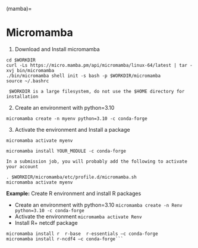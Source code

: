 (mamba)=

# Micromamba

1. Download  and Install micromamba
   
```
cd $WORKDIR
curl -Ls https://micro.mamba.pm/api/micromamba/linux-64/latest | tar -xvj bin/micromamba
./bin/micromamba shell init -s bash -p $WORKDIR/micromamba
source ~/.bashrc
```

```{warning}
 $WORKDIR is a large filesystem, do not use the $HOME directory for installation
```

2. Create an environment with python=3.10

   
```
micromamba create -n myenv python=3.10 -c conda-forge
```


3. Activate the environment and Install a package

   
```
micromamba activate myenv

micromamba install YOUR_MODULE -c conda-forge
```


```{warning}
In a submission job, you will probably add the following to activate your account
```

```
. $WORKDIR/micromamba/etc/profile.d/micromamba.sh
micromamba activate myenv

```

**Example:** Create R environment and install R packages


- Create an environment with python=3.10
        ```micromamba create -n Renv python=3.10 -c conda-forge```
- Activate the environment
        ```micromamba activate Renv```
- Install  R+  netcdf package

```
micromamba install r  r-base  r-essentials –c conda-forge
micromamba install r-ncdf4 –c conda-forge```
```

 
